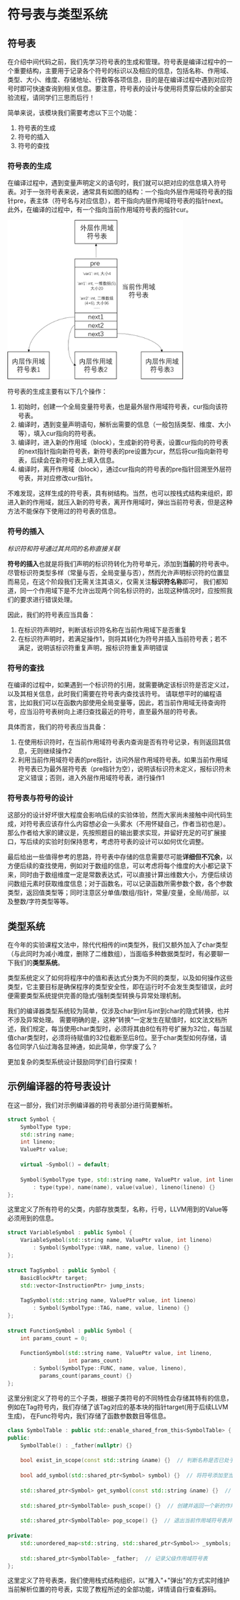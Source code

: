 # 符号表与类型系统

## 符号表

在介绍中间代码之前，我们先学习符号表的生成和管理。符号表是编译过程中的一个重要结构，主要用于记录各个符号的标识以及相应的信息，包括名称、作用域、类型、大小、维度、存储地址、行数等各项信息，目的是在编译过程中遇到对应符号时即可快速查询到相关信息。要注意，符号表的设计与使用将贯穿后续的全部实验流程，请同学们三思而后行！

简单来说，该模块我们需要考虑以下三个功能：
1. 符号表的生成
2. 符号的插入
3. 符号的查找

### 符号表的生成

在编译过程中，遇到变量声明定义的语句时，我们就可以把对应的信息填入符号表。对于一张符号表来说，通常具有如图的结构：一个指向外层作用域符号表的指针pre，表主体（符号名与对应信息），若干指向内层作用域符号表的指针next。此外，在编译的过程中，有一个指向当前作用域符号表的指针cur。

<img src="imgs/chapter04/symbol_table.png" alt="parser_3" style="zoom:40%;" />

符号表的生成主要有以下几个操作：

1. 初始时，创建一个全局变量符号表，也是最外层作用域符号表，cur指向该符号表。
2. 编译时，遇到变量声明语句，解析出需要的信息（一般包括类型、维度、大小等），填入cur指向的符号表。
3. 编译时，进入新的作用域（block），生成新的符号表，设置cur指向的符号表的next指针指向新符号表，新符号表的pre设置为cur，然后将cur指向新符号表，后续会在新符号表上填入信息。
4. 编译时，离开作用域（block），通过cur指向的符号表的pre指针回溯至外层符号表，并对应修改cur指针。

不难发现，这样生成的符号表，具有树结构。当然，也可以按栈式结构来组织，即进入新的作用域，就压入新的符号表，离开作用域时，弹出当前符号表，但是这种方法不能保存下使用过的符号表的信息。

### 符号的插入
*标识符和符号通过其共同的名称直接关联*

**符号的插入**也就是将我们声明的标识符转化为符号单元，添加到**当前**的符号表中。尽管标识符类型多样（常量与否，全局变量与否），然而允许声明标识符的位置显而易见，在这个阶段我们无需关注其语义，仅需关注**标识符名称**即可，
我们都知道，同一个作用域下是不允许出现两个同名标识符的，出现这种情况时，应按照我们的要求进行错误处理。

因此，我们的符号表应当具备：

1. 在标识符声明时，判断该标识符名称在当前作用域下是否重复
2. 在标识符声明时，若满足操作1，则将其转化为符号并插入当前符号表；若不满足，说明该标识符重复声明，报标识符重复声明错误

### 符号的查找

在编译的过程中，如果遇到一个标识符的引用，就需要确定该标识符是否定义过，以及其相关信息，此时我们需要在符号表内查找该符号。
请联想平时的编程语言，比如我们可以在函数内部使用全局变量等，因此，若当前作用域无待查询符号，应当沿符号表树向上递归查找最近的符号，直至最外层的符号表。

具体而言，我们的符号表应当具备：

1. 在使用标识符时，在当前作用域符号表内查询是否有符号记录，有则返回其信息，无则继续操作2
2. 利用当前作用域符号表的pre指针，访问外层作用域符号表。如果当前作用域符号表已为最外层符号表（pre指针为空），说明该标识符未定义，报标识符未定义错误；否则，进入外层作用域符号表，进行操作1

### 符号表与符号的设计

这部分的设计好坏很大程度会影响后续的实验体验，然而大家尚未接触中间代码生成，对符号表应该存什么内容想必会一头雾水（不用怀疑自己，作者当初也是）。那么作者给大家的建议是，先按照题目的输出要求实现，并留好充足的可扩展接口，写后续的实验时刻保持思考，考虑符号表的设计可以如何优化调整。

最后给出一些值得参考的思路，符号表中存储的信息需要尽可能**详细但不冗余**，以方便后续的查找使用，例如对于数组的信息，可以考虑将每个维度的大小都记录下来，同时由于数组维度一定是常数表达式，可以直接计算出维数大小，方便后续访问数组元素时获取维度信息；对于函数名，可以记录函数所需参数个数，各个参数类型，返回值类型等；同时注意区分单值/数组/指针，常量/变量，全局/局部，以及整数/字符类型等等。

## 类型系统

在今年的实验课程文法中，除代代相传的int类型外，我们又额外加入了char类型（与此同时为减小难度，删除了二维数组），当面临多种数据类型时，有必要聊一下我们的**类型系统**。

类型系统定义了如何将程序中的值和表达式分类为不同的类型，以及如何操作这些类型，它主要目标是确保程序的类型安全性，即在运行时不会发生类型错误，此时便需要类型系统提供完善的隐式/强制类型转换与异常处理机制。

我们的编译器类型系统较为简单，仅涉及char到int与int到char的隐式转换，也并不涉及异常处理。 需要明确的是，这种”转换“一定发生在赋值时，如文法文档所述，我们规定，每当使用char类型时，必须将其由8位有符号扩展为32位，每当赋值char类型时，必须将待赋值的32位截断至后8位。至于char类型如何存储，请各位同学八仙过海各显神通，如此简单，你学废了么？

更加复杂的类型系统设计鼓励同学们自行探索！

## 示例编译器的符号表设计

在这一部分，我们对示例编译器的符号表部分进行简要解析。

```c++
struct Symbol {
    SymbolType type;
    std::string name;
    int lineno;
    ValuePtr value;

    virtual ~Symbol() = default;

    Symbol(SymbolType type, std::string name, ValuePtr value, int lineno)
        : type(type), name(name), value(value), lineno(lineno) {}
};
```

这里定义了所有符号的父类，内部存放类型，名称，行号，LLVM用到的Value等必须用到的信息。

```c++
struct VariableSymbol : public Symbol {
    VariableSymbol(std::string name, ValuePtr value, int lineno)
        : Symbol(SymbolType::VAR, name, value, lineno) {}
};

struct TagSymbol : public Symbol {
    BasicBlockPtr target;
    std::vector<InstructionPtr> jump_insts;

    TagSymbol(std::string name, ValuePtr value, int lineno)
        : Symbol(SymbolType::TAG, name, value, lineno) {}
};

struct FunctionSymbol : public Symbol {
    int params_count = 0;

    FunctionSymbol(std::string name, ValuePtr value, int lineno,
                   int params_count)
        : Symbol(SymbolType::FUNC, name, value, lineno),
          params_count(params_count) {}
};
```

这里分别定义了符号的三个子类，根据子类符号的不同特性会存储其特有的信息，例如在Tag符号内，我们存储了该Tag对应的基本块的指针target(用于后续LLVM生成)，
在Func符号内，我们存储了函数参数数目等信息。

```c++
class SymbolTable : public std::enable_shared_from_this<SymbolTable> {
public:
    SymbolTable() : _father(nullptr) {} 
    
    bool exist_in_scope(const std::string &name) {}  // 判断名称是否已处于当前作用域符号表
    
    bool add_symbol(std::shared_ptr<Symbol> symbol) {}  // 将符号添加至当前作用域符号表
    
    std::shared_ptr<Symbol> get_symbol(const std::string &name) {}  // 根据名称获取符号
    
    std::shared_ptr<SymbolTable> push_scope() {}  // 创建并返回一个新的作用域符号表
    
    std::shared_ptr<SymbolTable> pop_scope() {}  // 退出当前作用域符号表并返回上一级作用域符号表

private:
    std::unordered_map<std::string, std::shared_ptr<Symbol>> _symbols;  // 存储符号信息
    
    std::shared_ptr<SymbolTable> _father;  // 记录父级作用域符号表
};
```

这里定义了符号表类，我们使用栈式结构组织，以"推入"+"弹出"的方式实时维护当前解析位置的符号表，实现了教程所述的全部功能，详情请自行查看源码。
